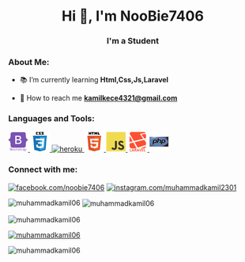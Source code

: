 <h1 align="center">Hi 👋, I'm NooBie7406</h1>
<h3 align="center">I'm a Student</h3>

<h3 align="left">About Me:</h3>

- 📚 I’m currently learning **Html,Css,Js,Laravel**

- 📱 How to reach me **kamilkece4321@gmail.com**


<h3 align="left">Languages and Tools:</h3>
<p align="left"> <a href="https://getbootstrap.com" target="_blank" rel="noreferrer"> <img src="https://raw.githubusercontent.com/devicons/devicon/master/icons/bootstrap/bootstrap-plain-wordmark.svg" alt="bootstrap" width="40" height="40"/> </a> <a href="https://www.w3schools.com/css/" target="_blank" rel="noreferrer"> <img src="https://raw.githubusercontent.com/devicons/devicon/master/icons/css3/css3-original-wordmark.svg" alt="css3" width="40" height="40"/> </a> <a href="https://heroku.com" target="_blank" rel="noreferrer"> <img src="https://www.vectorlogo.zone/logos/heroku/heroku-icon.svg" alt="heroku" width="40" height="40"/> </a> <a href="https://www.w3.org/html/" target="_blank" rel="noreferrer"> <img src="https://raw.githubusercontent.com/devicons/devicon/master/icons/html5/html5-original-wordmark.svg" alt="html5" width="40" height="40"/> </a> <a href="https://developer.mozilla.org/en-US/docs/Web/JavaScript" target="_blank" rel="noreferrer"> <img src="https://raw.githubusercontent.com/devicons/devicon/master/icons/javascript/javascript-original.svg" alt="javascript" width="40" height="40"/> </a> <a href="https://laravel.com/" target="_blank" rel="noreferrer"> <img src="https://raw.githubusercontent.com/devicons/devicon/master/icons/laravel/laravel-plain-wordmark.svg" alt="laravel" width="40" height="40"/> </a> <a href="https://www.php.net" target="_blank" rel="noreferrer"> <img src="https://raw.githubusercontent.com/devicons/devicon/master/icons/php/php-original.svg" alt="php" width="40" height="40"/> </a> </p>

<h3 align="left">Connect with me:</h3>
<p align="left">
<a href="https://fb.com/facebook.com/noobie7406" target="blank"><img align="center" src="https://raw.githubusercontent.com/rahuldkjain/github-profile-readme-generator/master/src/images/icons/Social/facebook.svg" alt="facebook.com/noobie7406" height="30" width="40" /></a>
<a href="https://instagram.com/instagram.com/muhammadkamil2301" target="blank"><img align="center" src="https://raw.githubusercontent.com/rahuldkjain/github-profile-readme-generator/master/src/images/icons/Social/instagram.svg" alt="instagram.com/muhammadkamil2301" height="30" width="40" /></a>
</p>

<p><img align="left" src="https://github-readme-stats.vercel.app/api/top-langs?username=muhammadkamil06&show_icons=true&locale=en&layout=compact" alt="muhammadkamil06" /></p>

<p>&nbsp;<img align="center" src="https://github-readme-stats.vercel.app/api?username=muhammadkamil06&show_icons=true&locale=en" alt="muhammadkamil06" /></p>

<p><img align="center" src="https://github-readme-streak-stats.herokuapp.com/?user=muhammadkamil06&" alt="muhammadkamil06" /></p>

<p align="left"> <a href="https://github.com/ryo-ma/github-profile-trophy"><img src="https://github-profile-trophy.vercel.app/?username=muhammadkamil06" alt="muhammadkamil06" /></a> </p>

<p align="left"> <img src="https://komarev.com/ghpvc/?username=muhammadkamil06&label=Profile%20views&color=0e75b6&style=flat" alt="muhammadkamil06" /> </p>


